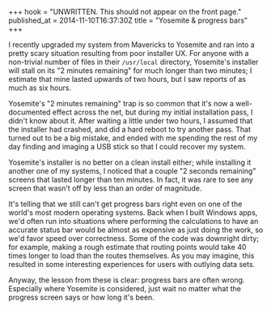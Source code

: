 +++
hook = "UNWRITTEN. This should not appear on the front page."
published_at = 2014-11-10T16:37:30Z
title = "Yosemite & progress bars"
+++

I recently upgraded my system from Mavericks to Yosemite and ran into a pretty
scary situation resulting from poor installer UX. For anyone with a non-trivial
number of files in their `/usr/local` directory, Yosemite's installer will
stall on its "2 minutes remaining" for much longer than two minutes; I estimate
that mine lasted upwards of two hours, but I saw reports of as much as six
hours.

Yosemite's "2 minutes remaining" trap is so common that it's now a
well-documented effect across the net, but during my initial installation pass,
I didn't know about it. After waiting a little under two hours, I assumed that
the installer had crashed, and did a hard reboot to try another pass. That
turned out to be a big mistake, and ended with me spending the rest of my day
finding and imaging a USB stick so that I could recover my system.

Yosemite's installer is no better on a clean install either; while installing
it another one of my systems, I noticed that a couple "2 seconds remaining"
screens that lasted longer than ten minutes. In fact, it was rare to see any
screen that wasn't off by less than an order of magnitude.

It's telling that we still can't get progress bars right even on one of the
world's most modern operating systems. Back when I built Windows apps, we'd
often run into situations where performing the calculations to have an accurate
status bar would be almost as expensive as just doing the work, so we'd favor
speed over correctness. Some of the code was downright dirty; for example,
making a rough estimate that routing points would take 40 times longer to load
than the routes themselves. As you may imagine, this resulted in some
interesting experiences for users with outlying data sets.

Anyway, the lesson from these is clear: progress bars are often wrong.
Especially where Yosemite is considered, just wait no matter what the progress
screen says or how long it's been.
